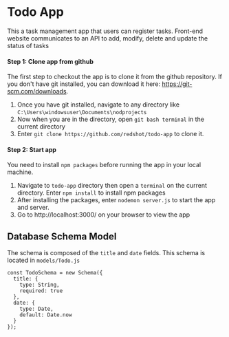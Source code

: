 # Todo App
This a task management app that users can register tasks. Front-end website communicates to an API to add, modify, delete and update the status of tasks

#### Step 1: Clone app from github
The first step to checkout the app is to clone it from the github repository. If you don't have git installed, you can download it here: https://git-scm.com/downloads.

1. Once you have git installed, navigate to any directory like `C:\Users\windowsuser\Documents\nodprojects`
2. Now when you are in the directory, open `git bash terminal` in the current directory
3. Enter `git clone https://github.com/redshot/todo-app` to clone it.

#### Step 2: Start app
You need to install `npm packages` before running the app in your local machine.

1. Navigate to `todo-app` directory then open a `terminal` on the current directory. Enter `npm install` to install npm packages
2. After installing the packages, enter `nodemon server.js` to start the app and server.
3. Go to http://localhost:3000/ on your browser to view the app

## Database Schema Model
The schema is composed of the `title` and `date` fields. This schema is located in `models/Todo.js`

```
const TodoSchema = new Schema({
  title: {
    type: String,
    required: true
  },
  date: {
    type: Date,
    default: Date.now
  }
});
```
